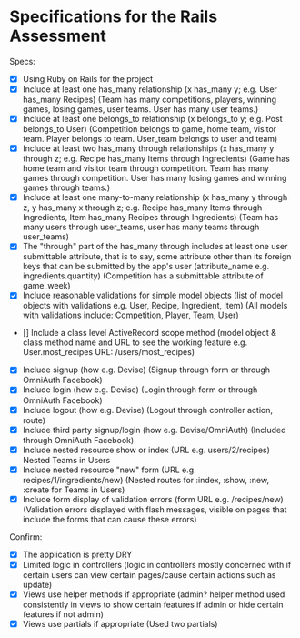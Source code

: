 # Specifications for the Rails Assessment

Specs:
- [x] Using Ruby on Rails for the project
- [x] Include at least one has_many relationship (x has_many y; e.g. User has_many Recipes)
    (Team has many competitions, players, winning games, losing games, user teams. User has many user teams.)
- [x] Include at least one belongs_to relationship (x belongs_to y; e.g. Post belongs_to User)
    (Competition belongs to game, home team, visitor team. Player belongs to team. User_team belongs to user and team)
- [X] Include at least two has_many through relationships (x has_many y through z; e.g. Recipe has_many Items through Ingredients)
    (Game has home team and visitor team through competition. Team has many games through competition. User has many losing games and winning games through teams.)
- [X] Include at least one many-to-many relationship (x has_many y through z, y has_many x through z; e.g. Recipe has_many Items through Ingredients, Item has_many Recipes through Ingredients)
    (Team has many users through user_teams, user has many teams through user_teams)
- [X] The "through" part of the has_many through includes at least one user submittable attribute, that is to say, some attribute other than its foreign keys that can be submitted by the app's user (attribute_name e.g. ingredients.quantity)
    (Competition has a submittable attribute of game_week)
- [X] Include reasonable validations for simple model objects (list of model objects with validations e.g. User, Recipe, Ingredient, Item)
    (All models with validations include: Competition, Player, Team, User)
- [] Include a class level ActiveRecord scope method (model object & class method name and URL to see the working feature e.g. User.most_recipes URL: /users/most_recipes)

- [X] Include signup (how e.g. Devise)
    (Signup through form or through OmniAuth Facebook)
- [X] Include login (how e.g. Devise)
    (Login through form or through OmniAuth Facebook)
- [X] Include logout (how e.g. Devise)
    (Logout through controller action, route)
- [X] Include third party signup/login (how e.g. Devise/OmniAuth)
    (Included through OmniAuth Facebook)
- [X] Include nested resource show or index (URL e.g. users/2/recipes)
        Nested Teams in Users
- [X] Include nested resource "new" form (URL e.g. recipes/1/ingredients/new)
      (Nested routes for :index, :show, :new, :create for Teams in Users)
- [X] Include form display of validation errors (form URL e.g. /recipes/new)
    (Validation errors displayed with flash messages, visible on pages that include the forms that can cause these errors)

Confirm:
- [X] The application is pretty DRY
- [X] Limited logic in controllers
    (logic in controllers mostly concerned with if certain users can view certain pages/cause certain actions such as update)
- [X] Views use helper methods if appropriate
    (admin? helper method used consistently in views to show certain features if admin or hide certain features if not admin)
- [X] Views use partials if appropriate
    (Used two partials)